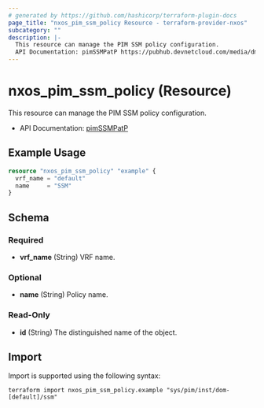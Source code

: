 ```yaml
---
# generated by https://github.com/hashicorp/terraform-plugin-docs
page_title: "nxos_pim_ssm_policy Resource - terraform-provider-nxos"
subcategory: ""
description: |-
  This resource can manage the PIM SSM policy configuration.
  API Documentation: pimSSMPatP https://pubhub.devnetcloud.com/media/dme-docs-10-2-2/docs/Layer%203/pim:SSMPatP/
---
```


# nxos_pim_ssm_policy (Resource)

This resource can manage the PIM SSM policy configuration.

- API Documentation: [pimSSMPatP](https://pubhub.devnetcloud.com/media/dme-docs-10-2-2/docs/Layer%203/pim:SSMPatP/)

## Example Usage

```terraform
resource "nxos_pim_ssm_policy" "example" {
  vrf_name = "default"
  name     = "SSM"
}
```

<!-- schema generated by tfplugindocs -->
## Schema

### Required

- **vrf_name** (String) VRF name.

### Optional

- **name** (String) Policy name.

### Read-Only

- **id** (String) The distinguished name of the object.

## Import

Import is supported using the following syntax:

```shell
terraform import nxos_pim_ssm_policy.example "sys/pim/inst/dom-[default]/ssm"
```
